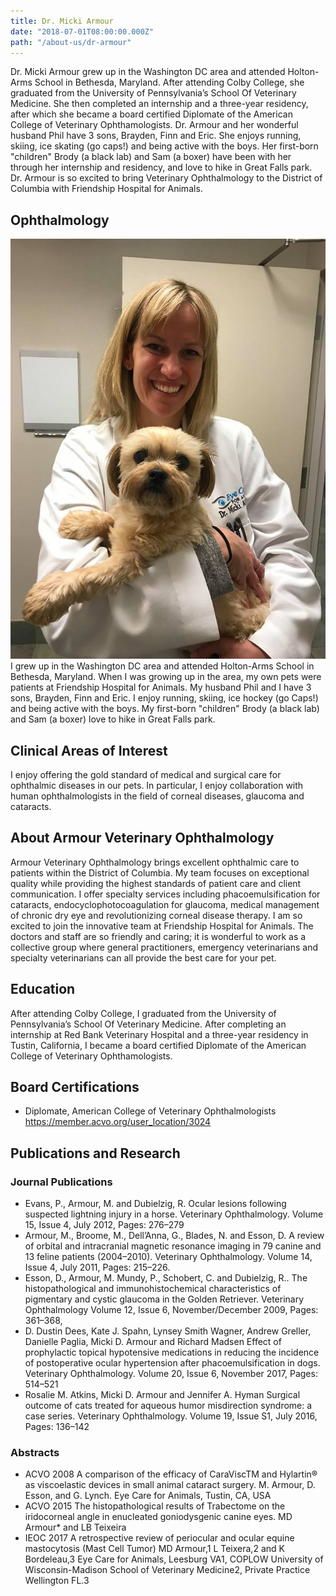 ```yaml
---
title: Dr. Micki Armour
date: "2018-07-01T08:00:00.000Z"
path: "/about-us/dr-armour"
---
```


Dr. Micki Armour grew up in the Washington DC area and attended Holton-Arms School in Bethesda, Maryland.  After attending Colby College, she graduated from the University of Pennsylvania’s School Of Veterinary Medicine. She then completed an internship and a three-year residency, after which she became a board certified Diplomate of the American College of Veterinary Ophthamologists. Dr. Armour and her wonderful husband Phil have 3 sons, Brayden, Finn and Eric. She enjoys running, skiing, ice skating (go caps!) and being active with the boys.  Her first-born "children" Brody (a black lab) and Sam (a boxer) have been with her through her internship and residency, and love to hike in Great Falls park.  Dr. Armour is so excited to bring Veterinary Ophthalmology to the District of Columbia with Friendship Hospital for Animals. 


## Ophthalmology
![Dr. Armour](./dr-armour1.jpg)
I grew up in the Washington DC area and attended Holton-Arms School in Bethesda, Maryland. When I was growing up in the area, my own pets were patients at Friendship Hospital for Animals.  My husband Phil and I have 3 sons, Brayden, Finn and Eric. I enjoy running, skiing, ice hockey (go Caps!) and being active with the boys. My first-born "children" Brody (a black lab) and Sam (a boxer) love to hike in Great Falls park.  
 
## Clinical Areas of Interest
I enjoy offering the gold standard of medical and surgical care for ophthalmic diseases in our pets. In particular, I enjoy collaboration with human ophthalmologists in the field of corneal diseases, glaucoma and cataracts.

## About Armour Veterinary Ophthalmology
Armour Veterinary Ophthalmology brings excellent ophthalmic care to patients within the District of Columbia. My team focuses on exceptional quality while providing the highest standards of patient care and client communication. I offer specialty services including phacoemulsification for cataracts, endocyclophotocoagulation for glaucoma, medical management of chronic dry eye and revolutionizing corneal disease therapy. 
I am so excited to join the innovative team at Friendship Hospital for Animals.  The doctors and staff are so friendly and caring; it is wonderful to work as a collective group where general practitioners, emergency veterinarians and specialty veterinarians can all provide the best care for your pet.

## Education
After attending Colby College, I graduated from the University of Pennsylvania’s School Of Veterinary Medicine. After completing an internship at Red Bank Veterinary Hospital and a three-year residency in Tustin, California, I became a board certified Diplomate of the American College of Veterinary Ophthamologists. 

## Board Certifications
* Diplomate, American College of Veterinary Ophthalmologists
https://member.acvo.org/user_location/3024

## Publications and Research
### Journal Publications
* Evans, P., Armour, M. and Dubielzig, R. Ocular lesions following suspected lightning injury in a horse. Veterinary Ophthalmology. Volume 15, Issue 4, July 2012, Pages: 276–279
* Armour, M., Broome, M., Dell’Anna, G., Blades, N. and Esson, D. A review of orbital and intracranial magnetic resonance imaging in 79 canine and 13 feline patients (2004–2010). Veterinary Ophthalmology. Volume 14, Issue 4, July 2011, Pages: 215–226.
* Esson, D., Armour, M. Mundy, P., Schobert, C. and Dubielzig, R.. The histopathological and immunohistochemical characteristics of pigmentary and cystic glaucoma in the Golden Retriever. Veterinary Ophthalmology Volume 12, Issue 6, November/December 2009, Pages: 361–368,
* D. Dustin Dees, Kate J. Spahn, Lynsey Smith Wagner, Andrew Greller, Danielle Paglia, Micki D. Armour and Richard Madsen Effect of prophylactic topical hypotensive medications in reducing the incidence of postoperative ocular hypertension after phacoemulsification in dogs. Veterinary Ophthalmology. Volume 20, Issue 6, November 2017, Pages: 514–521
* Rosalie M. Atkins, Micki D. Armour and Jennifer A. Hyman Surgical outcome of cats treated for aqueous humor misdirection syndrome: a case series. Veterinary Ophthalmology. Volume 19, Issue S1, July 2016, Pages: 136–142

### Abstracts
* ACVO 2008 A comparison of the efficacy of CaraViscTM and Hylartin® as viscoelastic devices in small animal cataract surgery. M. Armour, D. Esson, and G. Lynch. Eye Care for Animals, Tustin, CA, USA
* ACVO 2015 The histopathological results of Trabectome on the iridocorneal angle in enucleated goniodysgenic canine eyes. MD Armour* and LB Teixeira
* IEOC 2017 A retrospective review of periocular and ocular equine mastocytosis (Mast Cell Tumor) MD Armour,1 L Teixera,2 and K Bordeleau,3 Eye Care for Animals, Leesburg VA1, COPLOW University of Wisconsin-Madison School of Veterinary Medicine2, Private Practice Wellington FL.3
 






